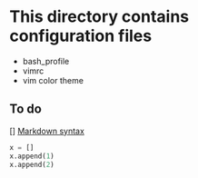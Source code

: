 # This directory contains configuration files

* bash_profile
* vimrc
* vim color theme

## To do

[] [Markdown syntax](https://confluence.atlassian.com/bitbucketserver/markdown-syntax-guide-776639995.html)


```python
x = []
x.append(1)
x.append(2)
```
